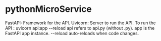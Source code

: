 # pythonMicroService
   FastAPI: Framework for the API.
   Uvicorn: Server to run the API.
   To run the API : uvicorn api:app --reload
   api refers to api.py (without .py).
   app is the FastAPI app instance.
   --reload auto-reloads when code changes.
